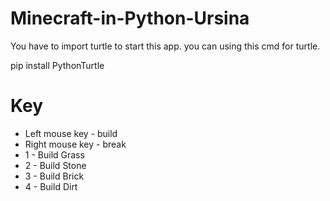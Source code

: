 # Minecraft-in-Python-Ursina

You have to import turtle to start this app. you can using this cmd for turtle.

pip install PythonTurtle

# Key 

- Left mouse key - build
- Right mouse key - break
- 1 - Build Grass
- 2 - Build Stone
- 3 - Build Brick
- 4 - Build Dirt
